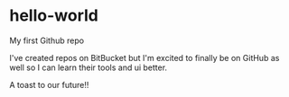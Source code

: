 # hello-world
My first Github repo

I've created repos on BitBucket but I'm excited to finally be on GitHub as well so I can learn their tools and ui better.

A toast to our future!!
